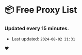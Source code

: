 # :package: Free Proxy List
### Updated every 15 minutes.

- Last updated: `2024-08-02 21:31`

:heart:
